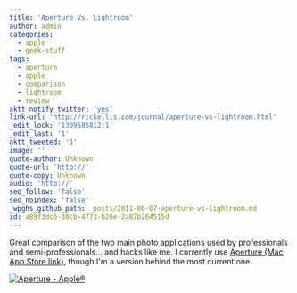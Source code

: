 ```yaml
---
title: 'Aperture Vs. Lightroom'
author: admin
categories:
  - apple
  - geek-stuff
tags:
  - aperture
  - apple
  - comparison
  - lightroom
  - review
aktt_notify_twitter: 'yes'
link-url: 'http://rickellis.com/journal/aperture-vs-lightroom.html'
_edit_lock: '1309585812:1'
_edit_last: '1'
aktt_tweeted: '1'
image: ''
quote-author: Unknown
quote-url: 'http://'
quote-copy: Unknown
audio: 'http://'
seo_follow: 'false'
seo_noindex: 'false'
_wpghs_github_path: _posts/2011-06-07-aperture-vs-lightroom.md
id: a89f3dc6-30cb-4773-b20e-2a87b264515d
---
```

<p>Great comparison of the two main photo applications used by professionals and semi-professionals... and hacks like me. I currently use <a href="http://click.linksynergy.com/fs-bin/stat?id=6PFrOqNV4B8&offerid=146261&type=3&subid=0&tmpid=1826&RD_PARM1=http%253A%252F%252Fitunes.apple.com%252Fca%252Fapp%252Faperture%252Fid408981426%253Fmt%253D12%2526uo%253D4%2526partnerId%253D30" target="itunes_store">Aperture (Mac App Store link)</a>, though I'm a version behind the most current one. </p>
<p><a href="http://click.linksynergy.com/fs-bin/stat?id=6PFrOqNV4B8&offerid=146261&type=3&subid=0&tmpid=1826&RD_PARM1=http%253A%252F%252Fitunes.apple.com%252Fca%252Fapp%252Faperture%252Fid408981426%253Fmt%253D12%2526uo%253D4%2526partnerId%253D30" target="itunes_store"><img src="http://ax.phobos.apple.com.edgesuite.net/images/web/linkmaker/badge_macappstore-lrg.gif" alt="Aperture - Apple®" style="border: 0;"/></a></p>

